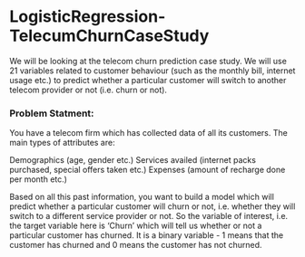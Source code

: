 # LogisticRegression-TelecumChurnCaseStudy

We will be looking at the telecom churn prediction case study. We will use 21 variables related to customer behaviour (such as the monthly bill, internet usage etc.) to predict whether a particular customer will switch to another telecom provider or not (i.e. churn or not).


### Problem Statment:
You have a telecom firm which has collected data of all its customers. The main types of attributes are:

Demographics (age, gender etc.)
Services availed (internet packs purchased, special offers taken etc.)
Expenses (amount of recharge done per month etc.)
 

Based on all this past information, you want to build a model which will predict whether a particular customer will churn or not, i.e. whether they will switch to a different service provider or not. So the variable of interest, i.e. the target variable here is ‘Churn’ which will tell us whether or not a particular customer has churned. It is a binary variable - 1 means that the customer has churned and 0 means the customer has not churned.
